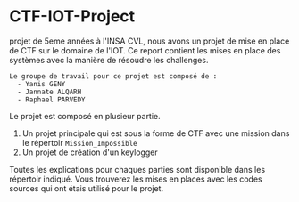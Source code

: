 # CTF-IOT-Project
projet de 5eme années à l'INSA CVL, nous avons un projet de mise en place de CTF sur le domaine de l'IOT. Ce report contient les mises en place des systèmes avec la manière de résoudre les challenges.

```text
Le groupe de travail pour ce projet est composé de :
  - Yanis GENY
  - Jannate ALQARH
  - Raphael PARVEDY
```

Le projet est composé en plusieur partie.
 1. Un projet principale qui est sous la forme de CTF avec une mission dans le répertoir `Mission_Impossible`
 2. Un projet de création d'un keylogger

Toutes les explications pour chaques parties sont disponible dans les répertoir indiqué. Vous trouverez les mises en places avec les codes sources qui ont étais utilisé pour le projet.
